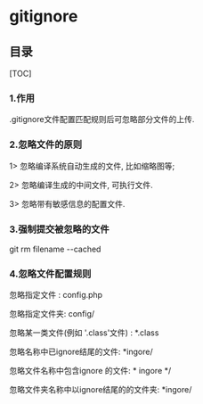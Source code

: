 # gitignore
## 目录
[TOC]

### 1.作用
.gitignore文件配置匹配规则后可忽略部分文件的上传.
### 2.忽略文件的原则
1> 忽略编译系统自动生成的文件, 比如缩略图等;

2> 忽略编译生成的中间文件, 可执行文件.

3>  忽略带有敏感信息的配置文件.

### 3.强制提交被忽略的文件
git rm filename --cached
### 4.忽略文件配置规则
忽略指定文件 : config.php 

忽略指定文件夹: config/

忽略某一类文件(例如 '.class'文件) : *.class

忽略名称中已ignore结尾的文件:  *ingore/

忽略文件名称中包含ignore 的文件:  * ingore */

忽略文件夹名称中以ignore结尾的的文件夹:  *ingore/